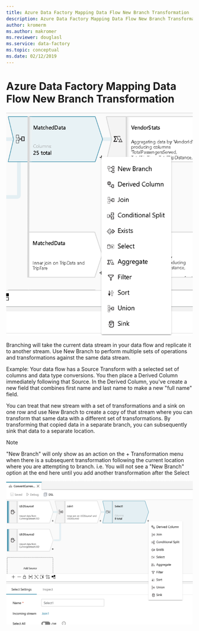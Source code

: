 ```yaml
---
title: Azure Data Factory Mapping Data Flow New Branch Transformation
description: Azure Data Factory Mapping Data Flow New Branch Transformation
author: kromerm
ms.author: makromer
ms.reviewer: douglasl
ms.service: data-factory
ms.topic: conceptual
ms.date: 02/12/2019
---
```


# Azure Data Factory Mapping Data Flow New Branch Transformation



![Branch options](media/data-flow/menu.png "menu")

Branching will take the current data stream in your data flow and replicate it to another stream. Use New Branch to perform multiple sets of operations and transformations against the same data stream.

Example: Your data flow has a Source Transform with a selected set of columns and data type conversions. You then place a Derived Column immediately following that Source. In the Derived Column, you've create a new field that combines first name and last name to make a new "full name" field.

You can treat that new stream with a set of transformations and a sink on one row and use New Branch to create a copy of that stream where you can transform that same data with a different set of transformations. By transforming that copied data in a separate branch, you can subsequently sink that data to a separate location.

> [!NOTE]
> "New Branch" will only show as an action on the + Transformation menu when there is a subsequent transformation following the current location where you are attempting to branch. i.e. You will not see a "New Branch" option at the end here until you add another transformation after the Select

![Branch](media/data-flow/branch2.png "Branch 2")
